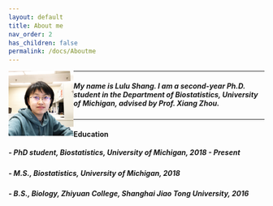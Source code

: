 ```yaml
---
layout: default
title: About me
nav_order: 2
has_children: false
permalink: /docs/Aboutme
---
```



<img align="left" src="/images/myheadphoto.jpeg" alt="drawing" width="128"/>      

---
##### My name is Lulu Shang. I am a second-year Ph.D. student in the Department of Biostatistics, University of Michigan, advised by Prof. Xiang Zhou. 
---

#### Education

##### - PhD student, Biostatistics, University of Michigan, 2018 - Present
##### - M.S., Biostatistics, University of Michigan, 2018
##### - B.S., Biology, Zhiyuan College, Shanghai Jiao Tong University, 2016

